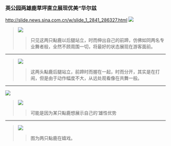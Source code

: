 ### 英公园两雄鹿草坪直立展现优美“华尔兹
http://slide.news.sina.com.cn/w/slide_1_2841_286327.html
![](http://n.sinaimg.cn/news/1_img/upload/c4b46437/561/w800h561/20180615/VWuu-hcyszrz8624710.jpg)
>![](http://n.sinaimg.cn/news/1_img/upload/c4b46437/440/w470h770/20180615/fDHy-hcyszrz8628866.jpg)
>>只见这两只黇鹿以后腿站立，时而伸出自己的前蹄，仿佛如同两名专业舞者般，全然不顾周围一切，将最好的状态展现在游客面前。
---
>![](http://n.sinaimg.cn/news/1_img/upload/c4b46437/349/w800h1149/20180615/bLBl-hcyszrz8630936.jpg)
>>这两头黇鹿后腿站立，前蹄时而握在一起，时而分开，其实是在打闹，但是由于动作幅度不大，从远处观看像在共舞一般。
---
![](http://n.sinaimg.cn/news/1_img/upload/c4b46437/444/w470h774/20180615/JuWp-hcyszrz8635175.jpg)
>![](http://n.sinaimg.cn/news/1_img/upload/c4b46437/86/w800h886/20180615/gmR2-hcyszrz8637354.jpg)
>>可能是因为某只黇鹿想展示自己的‘雄性优势
---
>![](http://n.sinaimg.cn/news/1_img/upload/c4b46437/374/w800h1174/20180615/H8eq-hcyszrz8639173.jpg)
>>图为两只黇鹿在嬉戏。